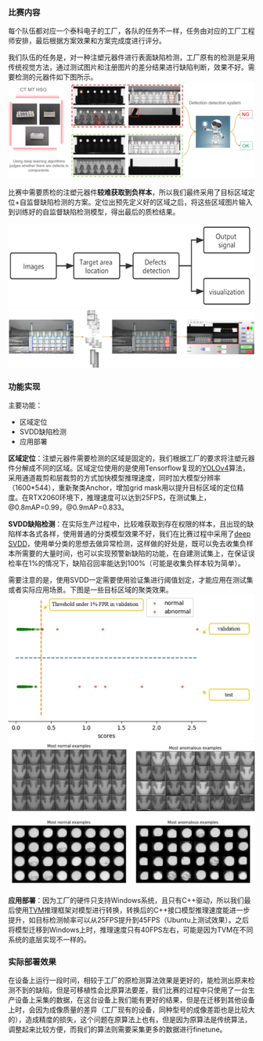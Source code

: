 
### 比赛内容  
每个队伍都对应一个泰科电子的工厂，各队的任务不一样，任务由对应的工厂工程师安排，最后根据方案效果和方案完成度进行评分。  

我们队伍的任务是，对一种注塑元器件进行表面缺陷检测，工厂原有的检测是采用传统视觉方法，通过测试图片和注册图片的差分结果进行缺陷判断，效果不好。需要检测的元器件如下图所示。  
![总览](./images/泰科电子AICUP比赛/总览.jpg)  

比赛中需要质检的注塑元器件**较难获取到负样本**，所以我们最终采用了目标区域定位+自监督缺陷检测的方案。定位出预先定义好的区域之后，将这些区域图片输入到训练好的自监督缺陷检测模型，得出最后的质检结果。  

![流程图1](./images/泰科电子AICUP比赛/流程图1.jpg)  
![流程图2](./images/泰科电子AICUP比赛/流程图2.jpg)  

### 功能实现  

主要功能：  

* 区域定位  
* SVDD缺陷检测  
* 应用部署  

**区域定位**：注塑元器件需要检测的区域是固定的，我们根据工厂的要求将注塑元器件分解成不同的区域。区域定位使用的是使用Tensorflow复现的[YOLOv4](https://arxiv.org/pdf/2004.10934.pdf)算法，采用通道裁剪和层裁剪的方式加快模型推理速度，同时加大模型分辨率（1600*544），重新聚类Anchor，增加grid mask用以提升目标区域的定位精度。在RTX2060环境下，推理速度可以达到25FPS，在测试集上，@0.8mAP=0.99，@0.9mAP=0.833。  

**SVDD缺陷检测**：在实际生产过程中，比较难获取到存在权限的样本，且出现的缺陷样本各式各样，使用普通的分类模型效果不好，我们在比赛过程中采用了[deep SVDD](http://data.bit.uni-bonn.de/publications/ICML2018.pdf)，使用单分类的思想去做异常检测，这样做的好处是，既可以免去收集负样本所需要的大量时间，也可以实现预警新缺陷的功能，在自建测试集上，在保证误检率在1%的情况下，缺陷召回率能达到100%（可能是收集负样本较为简单）。  

需要注意的是，使用SVDD一定需要使用验证集进行阈值划定，才能应用在测试集或者实际应用场景。下图是一些目标区域的聚类效果。  
![阈值](./images/泰科电子AICUP比赛/阈值.jpg)  
![阈值](./images/泰科电子AICUP比赛/聚类结果.jpg)  

**应用部署**：因为工厂的硬件只支持Windows系统，且只有C++驱动，所以我们最后使用[TVM](https://tvm.apache.org/)推理框架对模型进行转换，转换后的C++接口模型推理速度能进一步提升，如目标检测帧率可以从25FPS提升到45FPS（Ubuntu上测试效果）。之后将模型迁移到Windows上时，推理速度只有40FPS左右，可能是因为TVM在不同系统的底层实现不一样的。  


### 实际部署效果  
在设备上运行一段时间，相较于工厂的原检测算法效果是更好的，能检测出原来检测不到的缺陷，但是可移植性会比原算法要差，我们比赛的过程中只使用了一台生产设备上采集的数据，在这台设备上我们能有更好的结果，但是在迁移到其他设备上时，会因为成像质量的差异（工厂现有的设备，同种型号的成像差距也是比较大的），造成精度的损失，这个问题在原算法上也有，但是因为原算法是传统算法，调整起来比较方便，而我们的算法则需要采集更多的数据进行finetune。  
